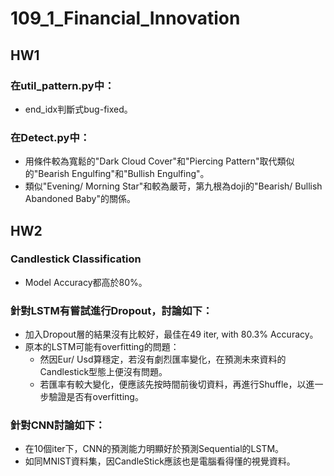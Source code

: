 # 109_1_Financial_Innovation

## HW1

### 在util_pattern.py中：
* end_idx判斷式bug-fixed。  

### 在Detect.py中：  
* 用條件較為寬鬆的"Dark Cloud Cover"和"Piercing Pattern"取代類似的"Bearish Engulfing"和"Bullish Engulfing"。
* 類似"Evening/ Morning Star"和較為嚴苛，第九根為doji的"Bearish/ Bullish Abandoned Baby"的關係。

## HW2

### Candlestick Classification
* Model Accuracy都高於80%。

### 針對LSTM有嘗試進行Dropout，討論如下：
* 加入Dropout層的結果沒有比較好，最佳在49 iter, with 80.3% Accuracy。
* 原本的LSTM可能有overfitting的問題：  
  - 然因Eur/ Usd算穩定，若沒有劇烈匯率變化，在預測未來資料的Candlestick型態上便沒有問題。  
  - 若匯率有較大變化，便應該先按時間前後切資料，再進行Shuffle，以進一步驗證是否有overfitting。  

### 針對CNN討論如下：
* 在10個iter下，CNN的預測能力明顯好於預測Sequential的LSTM。
* 如同MNIST資料集，因CandleStick應該也是電腦看得懂的視覺資料。
